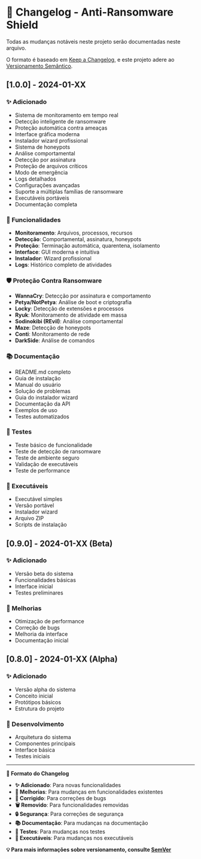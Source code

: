 # 📝 Changelog - Anti-Ransomware Shield

Todas as mudanças notáveis neste projeto serão documentadas neste arquivo.

O formato é baseado em [Keep a Changelog](https://keepachangelog.com/pt-BR/1.0.0/),
e este projeto adere ao [Versionamento Semântico](https://semver.org/lang/pt-BR/).

## [1.0.0] - 2024-01-XX

### ✨ Adicionado
- Sistema de monitoramento em tempo real
- Detecção inteligente de ransomware
- Proteção automática contra ameaças
- Interface gráfica moderna
- Instalador wizard profissional
- Sistema de honeypots
- Análise comportamental
- Detecção por assinatura
- Proteção de arquivos críticos
- Modo de emergência
- Logs detalhados
- Configurações avançadas
- Suporte a múltiplas famílias de ransomware
- Executáveis portáveis
- Documentação completa

### 🔧 Funcionalidades
- **Monitoramento**: Arquivos, processos, recursos
- **Detecção**: Comportamental, assinatura, honeypots
- **Proteção**: Terminação automática, quarentena, isolamento
- **Interface**: GUI moderna e intuitiva
- **Instalador**: Wizard profissional
- **Logs**: Histórico completo de atividades

### 🛡️ Proteção Contra Ransomware
- **WannaCry**: Detecção por assinatura e comportamento
- **Petya/NotPetya**: Análise de boot e criptografia
- **Locky**: Detecção de extensões e processos
- **Ryuk**: Monitoramento de atividade em massa
- **Sodinokibi (REvil)**: Análise comportamental
- **Maze**: Detecção de honeypots
- **Conti**: Monitoramento de rede
- **DarkSide**: Análise de comandos

### 📚 Documentação
- README.md completo
- Guia de instalação
- Manual do usuário
- Solução de problemas
- Guia do instalador wizard
- Documentação da API
- Exemplos de uso
- Testes automatizados

### 🧪 Testes
- Teste básico de funcionalidade
- Teste de detecção de ransomware
- Teste de ambiente seguro
- Validação de executáveis
- Teste de performance

### 🚀 Executáveis
- Executável simples
- Versão portável
- Instalador wizard
- Arquivo ZIP
- Scripts de instalação

## [0.9.0] - 2024-01-XX (Beta)

### ✨ Adicionado
- Versão beta do sistema
- Funcionalidades básicas
- Interface inicial
- Testes preliminares

### 🔧 Melhorias
- Otimização de performance
- Correção de bugs
- Melhoria da interface
- Documentação inicial

## [0.8.0] - 2024-01-XX (Alpha)

### ✨ Adicionado
- Versão alpha do sistema
- Conceito inicial
- Protótipos básicos
- Estrutura do projeto

### 🔧 Desenvolvimento
- Arquitetura do sistema
- Componentes principais
- Interface básica
- Testes iniciais

---

**📝 Formato do Changelog**

- **✨ Adicionado**: Para novas funcionalidades
- **🔧 Melhorias**: Para mudanças em funcionalidades existentes
- **🐛 Corrigido**: Para correções de bugs
- **🗑️ Removido**: Para funcionalidades removidas
- **🔒 Segurança**: Para correções de segurança
- **📚 Documentação**: Para mudanças na documentação
- **🧪 Testes**: Para mudanças nos testes
- **🚀 Executáveis**: Para mudanças nos executáveis

**💡 Para mais informações sobre versionamento, consulte [SemVer](https://semver.org/lang/pt-BR/)**
